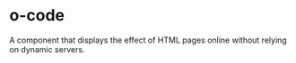 # o-code
A component that displays the effect of HTML pages online without relying on dynamic servers.
